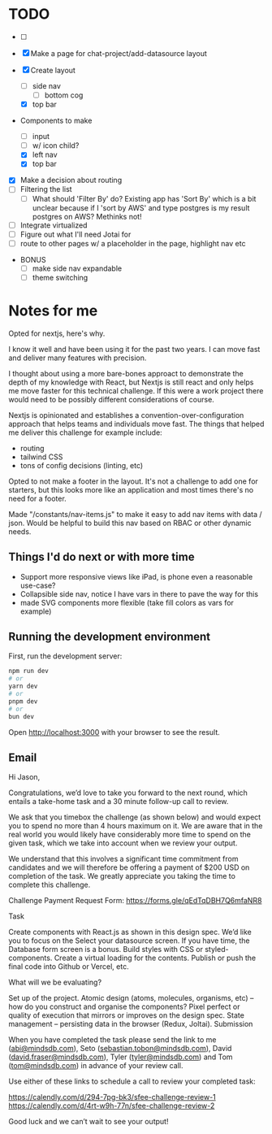 # TODO

- [ ]
- [x] Make a page for chat-project/add-datasource layout
- [x] Create layout

  - [ ] side nav
    - [ ] bottom cog
  - [x] top bar

- Components to make

  - [ ] input
  - [ ] w/ icon child?
  - [x] left nav
  - [x] top bar

- [x] Make a decision about routing
- [ ] Filtering the list
  - [ ] What should 'Filter By' do? Existing app has 'Sort By' which is a bit unclear because if I 'sort by AWS' and type postgres is my result
        postgres on AWS? Methinks not!
- [ ] Integrate virtualized
- [ ] Figure out what I'll need Jotai for
- [ ] route to other pages w/ a placeholder in the page, highlight nav etc

- BONUS
  - [ ] make side nav expandable
  - [ ] theme switching

# Notes for me

Opted for nextjs, here's why.

I know it well and have been using it for the past two years. I can move fast and deliver many features with precision.

I thought about using a more bare-bones approact to demonstrate the depth of my knowledge with React, but Nextjs is still react and only
helps me move faster for this technical challenge. If this were a work project there would need to be possibly different
considerations of course.

Nextjs is opinionated and establishes a convention-over-configuration approach that helps teams and individuals move fast. The
things that helped me deliver this challenge for example include:

- routing
- tailwind CSS
- tons of config decisions (linting, etc)

Opted to not make a footer in the layout. It's not a challenge to add one for starters, but this looks more like an application and most times there's no need for a footer.

Made "/constants/nav-items.js" to make it easy to add nav items with data / json. Would be helpful to build this nav based on RBAC or other dynamic needs.

## Things I'd do next or with more time

- Support more responsive views like iPad, is phone even a reasonable use-case?
- Collapsible side nav, notice I have vars in there to pave the way for this
- made SVG components more flexible (take fill colors as vars for example)

## Running the development environment

First, run the development server:

```bash
npm run dev
# or
yarn dev
# or
pnpm dev
# or
bun dev
```

Open [http://localhost:3000](http://localhost:3000) with your browser to see the result.

## Email

Hi Jason,

Congratulations, we’d love to take you forward to the next round, which entails a take-home task and a 30 minute follow-up call to review.

We ask that you timebox the challenge (as shown below) and would expect you to spend no more than 4 hours maximum on it. We are aware that in the real world you would likely have considerably more time to spend on the given task, which we take into account when we review your output.

We understand that this involves a significant time commitment from candidates and we will therefore be offering a payment of $200 USD on completion of the task. We greatly appreciate you taking the time to complete this challenge.

Challenge Payment Request Form: https://forms.gle/qEdTqDBH7Q6mfaNR8

Task

Create components with React.js as shown in this design spec.
We’d like you to focus on the Select your datasource screen.
If you have time, the Database form screen is a bonus.
Build styles with CSS or styled-components.
Create a virtual loading for the contents.
Publish or push the final code into Github or Vercel, etc.

What will we be evaluating?

Set up of the project.
Atomic design (atoms, molecules, organisms, etc) – how do you construct and organise the components?
Pixel perfect or quality of execution that mirrors or improves on the design spec.
State management – persisting data in the browser (Redux, Joltai).
Submission

When you have completed the task please send the link to me (abi@mindsdb.com), Seto (sebastian.tobon@mindsdb.com), David (david.fraser@mindsdb.com), Tyler (tyler@mindsdb.com) and Tom (tom@mindsdb.com) in advance of your review call.

Use either of these links to schedule a call to review your completed task:

https://calendly.com/d/294-7pg-bk3/sfee-challenge-review-1
https://calendly.com/d/4rt-w9h-77n/sfee-challenge-review-2

Good luck and we can’t wait to see your output!
